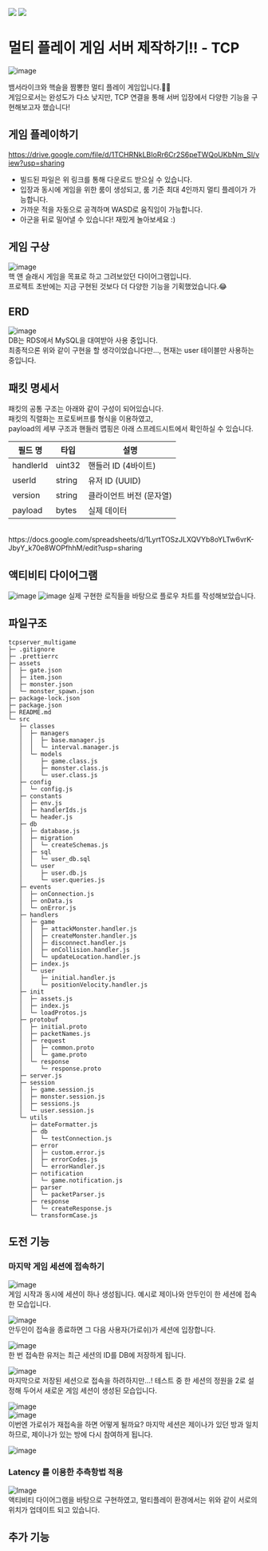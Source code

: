 <img src="https://img.shields.io/badge/node.js-%23339933.svg?&style=for-the-badge&logo=node.js&logoColor=white" /> <img src="https://img.shields.io/badge/javascript-%23F7DF1E.svg?&style=for-the-badge&logo=javascript&logoColor=black" />

# 멀티 플레이 게임 서버 제작하기!! - TCP
![image](https://github.com/user-attachments/assets/7dde6af8-a36d-48a0-b6e4-537e6da435ba)</br>

뱀서라이크와 핵슬을 짬뽕한 멀티 플레이 게임입니다.🐱‍👤 </br>
게임으로서는 완성도가 다소 낮지만, TCP 연결을 통해 서버 입장에서 다양한 기능을 구현해보고자 했습니다!

## 게임 플레이하기
https://drive.google.com/file/d/1TCHRNkLBIoRr6Cr2S6peTWQoUKbNm_Sl/view?usp=sharing

- 빌드된 파일은 위 링크를 통해 다운로드 받으실 수 있습니다.
- 입장과 동시에 게임을 위한 룸이 생성되고, 룸 기준 최대 4인까지 멀티 플레이가 가능합니다.
- 가까운 적을 자동으로 공격하며 WASD로 움직임이 가능합니다.
- 아군을 뒤로 밀어낼 수 있습니다! 재밌게 놀아보세요 :)

## 게임 구상

![image](https://github.com/user-attachments/assets/fdaa2881-f0b7-4c12-940c-dc26252cfaa9) </br>
핵 앤 슬래시 게임을 목표로 하고 그려보았던 다이어그램입니다.</br>
프로젝트 초반에는 지금 구현된 것보다 더 다양한 기능을 기획했었습니다.😂

## ERD

![image](https://github.com/user-attachments/assets/fce05001-f3cb-4c48-9611-c25eecf1e436) </br>
DB는 RDS에서 MySQL을 대여받아 사용 중입니다.</br>
최종적으론 위와 같이 구현을 할 생각이었습니다만..., 현재는 user 테이블만 사용하는 중입니다.

## 패킷 명세서

패킷의 공통 구조는 아래와 같이 구성이 되어있습니다. </br>
패킷의 직렬화는 프로토버프를 형식을 이용하였고, </br>
payload의 세부 구조과 핸들러 맵핑은 아래 스프레드시트에서 확인하실 수 있습니다.</br>

| 필드 명   | 타입   | 설명                     |
| --------- | ------ | ------------------------ |
| handlerId | uint32 | 핸들러 ID (4바이트)      |
| userId    | string | 유저 ID (UUID)           |
| version   | string | 클라이언트 버전 (문자열) |
| payload   | bytes  | 실제 데이터              |

</br>
https://docs.google.com/spreadsheets/d/1LyrtTOSzJLXQVYb8oYLTw6vrK-JbyY_k70e8WOPfhhM/edit?usp=sharing

## 액티비티 다이어그램

![image](https://github.com/user-attachments/assets/c3f6aa89-f4f9-4ba3-a450-6081879c406f)
![image](https://github.com/user-attachments/assets/3d8b5354-620b-47be-8934-dcec7a851a8e)
실제 구현한 로직들을 바탕으로 플로우 차트를 작성해보았습니다.

## 파일구조

```
tcpserver_multigame
├─ .gitignore
├─ .prettierrc
├─ assets
│  ├─ gate.json
│  ├─ item.json
│  ├─ monster.json
│  └─ monster_spawn.json
├─ package-lock.json
├─ package.json
├─ README.md
└─ src
   ├─ classes
   │  ├─ managers
   │  │  ├─ base.manager.js
   │  │  └─ interval.manager.js
   │  └─ models
   │     ├─ game.class.js
   │     ├─ monster.class.js
   │     └─ user.class.js
   ├─ config
   │  └─ config.js
   ├─ constants
   │  ├─ env.js
   │  ├─ handlerIds.js
   │  └─ header.js
   ├─ db
   │  ├─ database.js
   │  ├─ migration
   │  │  └─ createSchemas.js
   │  ├─ sql
   │  │  └─ user_db.sql
   │  └─ user
   │     ├─ user.db.js
   │     └─ user.queries.js
   ├─ events
   │  ├─ onConnection.js
   │  ├─ onData.js
   │  └─ onError.js
   ├─ handlers
   │  ├─ game
   │  │  ├─ attackMonster.handler.js
   │  │  ├─ createMonster.handler.js
   │  │  ├─ disconnect.handler.js
   │  │  ├─ onCollision.handler.js
   │  │  └─ updateLocation.handler.js
   │  ├─ index.js
   │  └─ user
   │     ├─ initial.handler.js
   │     └─ positionVelocity.handler.js
   ├─ init
   │  ├─ assets.js
   │  ├─ index.js
   │  └─ loadProtos.js
   ├─ protobuf
   │  ├─ initial.proto
   │  ├─ packetNames.js
   │  ├─ request
   │  │  ├─ common.proto
   │  │  └─ game.proto
   │  └─ response
   │     └─ response.proto
   ├─ server.js
   ├─ session
   │  ├─ game.session.js
   │  ├─ monster.session.js
   │  ├─ sessions.js
   │  └─ user.session.js
   └─ utils
      ├─ dateFormatter.js
      ├─ db
      │  └─ testConnection.js
      ├─ error
      │  ├─ custom.error.js
      │  ├─ errorCodes.js
      │  └─ errorHandler.js
      ├─ notification
      │  └─ game.notification.js
      ├─ parser
      │  └─ packetParser.js
      ├─ response
      │  └─ createResponse.js
      └─ transformCase.js
```

## 도전 기능

### 마지막 게임 세션에 접속하기

![image](https://github.com/user-attachments/assets/04ff40e1-bb9c-4d4c-85ea-30e7449c2370)</br>
게임 시작과 동시에 세션이 하나 생성됩니다. 예시로 제이나와 안두인이 한 세션에 접속한 모습입니다.</br>

![image](https://github.com/user-attachments/assets/1494cac9-bc45-4abd-8844-5d502fbcbb75)</br>
안두인이 접속을 종료하면 그 다음 사용자(가로쉬)가 세션에 입장합니다.</br>

![image](https://github.com/user-attachments/assets/a5bcd308-e24b-44a1-98e0-60d5b54e9f20)</br>
한 번 접속한 유저는 최근 세션의 ID를 DB에 저장하게 됩니다.</br>

![image](https://github.com/user-attachments/assets/3bec8a5e-1f5a-4233-87a6-5933c67d2405)
</br>
마지막으로 저장된 세션으로 접속을 하려하지만…! 테스트 중 한 세션의 정원을 2로 설정해 두어서 새로운 게임 세션이 생성된 모습입니다.</br>

![image](https://github.com/user-attachments/assets/416b36d2-243d-4951-8de1-b58d65fc5a0b)</br>
![image](https://github.com/user-attachments/assets/3f246a73-3528-4a0c-8919-ba18a11ad328)</br>
이번엔 가로쉬가 재접속을 하면 어떻게 될까요? 마지막 세션은 제이나가 있던 방과 일치하므로, 제이나가 있는 방에 다시 참여하게 됩니다.</br>

![image](https://github.com/user-attachments/assets/a4cf7603-0ff1-4d0e-8f40-d31b6851e1ea)</br>

### Latency 를 이용한 추측항법 적용

![Image](https://github.com/user-attachments/assets/9ea350eb-72b1-4983-8970-01d5b689573e)</br>
액티비티 다이어그램을 바탕으로 구현하였고, 멀티플레이 환경에서는 위와 같이 서로의 위치가 업데이트 되고 있습니다.</br>

## 추가 기능


